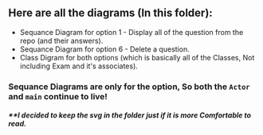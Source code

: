 ## Here are all the diagrams (In this folder):

- Sequance Diagram for option 1 - Display all of the question from the repo (and their answers).
- Sequance Diagram for option 6 - Delete a question.
- Class Digram for both options (which is basically all of the Classes, Not including Exam and it's associates).

### **Sequance Diagrams are only for the option, So both the `Actor` and `main` continue to live!**

##### **I decided to keep the svg in the folder just if it is more Comfortable to read.